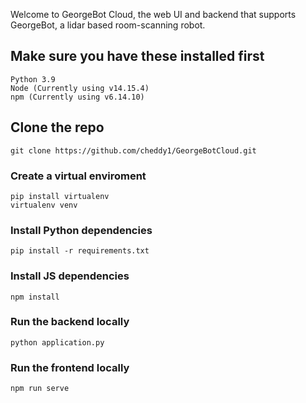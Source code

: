 Welcome to GeorgeBot Cloud, the web UI and backend that supports GeorgeBot, a lidar based room-scanning robot.

## Make sure you have these installed first
```
Python 3.9
Node (Currently using v14.15.4)
npm (Currently using v6.14.10)
```

## Clone the repo
```
git clone https://github.com/cheddy1/GeorgeBotCloud.git
```

### Create a virtual enviroment
```
pip install virtualenv
virtualenv venv
```

### Install Python dependencies
```
pip install -r requirements.txt
```

### Install JS dependencies
```
npm install
```

### Run the backend locally
```
python application.py
```

### Run the frontend locally
```
npm run serve
```
